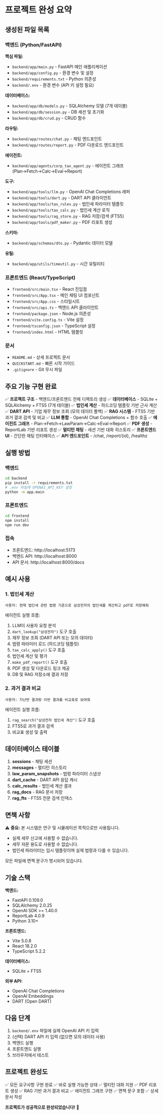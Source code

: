 # 프로젝트 완성 요약

## 생성된 파일 목록

### 백엔드 (Python/FastAPI)

**핵심 파일:**
- `backend/app/main.py` - FastAPI 메인 애플리케이션
- `backend/app/config.py` - 환경 변수 및 설정
- `backend/requirements.txt` - Python 의존성
- `backend/.env` - 환경 변수 (API 키 설정 필요)

**데이터베이스:**
- `backend/app/db/models.py` - SQLAlchemy 모델 (7개 테이블)
- `backend/app/db/session.py` - DB 세션 및 초기화
- `backend/app/db/crud.py` - CRUD 함수

**라우팅:**
- `backend/app/routes/chat.py` - 채팅 엔드포인트
- `backend/app/routes/report.py` - PDF 다운로드 엔드포인트

**에이전트:**
- `backend/app/agents/corp_tax_agent.py` - 에이전트 그래프 (Plan→Fetch→Calc→Eval→Report)

**도구:**
- `backend/app/tools/llm.py` - OpenAI Chat Completions 래퍼
- `backend/app/tools/dart.py` - DART API 클라이언트
- `backend/app/tools/tax_rules.py` - 법인세 파라미터 템플릿
- `backend/app/tools/tax_calc.py` - 법인세 계산 로직
- `backend/app/tools/rag_store.py` - RAG 저장/검색 (FTS5)
- `backend/app/tools/pdf_maker.py` - PDF 리포트 생성

**스키마:**
- `backend/app/schemas/dto.py` - Pydantic 데이터 모델

**유틸:**
- `backend/app/utils/timeutil.py` - 시간 유틸리티

### 프론트엔드 (React/TypeScript)

- `frontend/src/main.tsx` - React 진입점
- `frontend/src/App.tsx` - 메인 채팅 UI 컴포넌트
- `frontend/src/App.css` - 스타일시트
- `frontend/src/api.ts` - 백엔드 API 클라이언트
- `frontend/package.json` - Node.js 의존성
- `frontend/vite.config.ts` - Vite 설정
- `frontend/tsconfig.json` - TypeScript 설정
- `frontend/index.html` - HTML 템플릿

### 문서

- `README.md` - 상세 프로젝트 문서
- `QUICKSTART.md` - 빠른 시작 가이드
- `.gitignore` - Git 무시 파일

## 주요 기능 구현 완료

✅ **프로젝트 구조** - 백엔드/프론트엔드 전체 디렉토리 생성
✅ **데이터베이스** - SQLite + SQLAlchemy + FTS5 (7개 테이블)
✅ **법인세 계산** - 하드코딩 템플릿 기반 근사 계산
✅ **DART API** - 기업 재무 정보 조회 (모의 데이터 폴백)
✅ **RAG 시스템** - FTS5 기반 과거 결과 검색 및 비교
✅ **LLM 통합** - OpenAI Chat Completions + 함수 호출
✅ **에이전트 그래프** - Plan→Fetch→LawParam→Calc→Eval→Report
✅ **PDF 생성** - ReportLab 기반 리포트 생성
✅ **멀티턴 채팅** - 세션 기반 대화 히스토리
✅ **프론트엔드 UI** - 간단한 채팅 인터페이스
✅ **API 엔드포인트** - /chat, /report/{id}, /healthz

## 실행 방법

### 백엔드
```bash
cd backend
pip install -r requirements.txt
# .env 파일에 OPENAI_API_KEY 설정
python -m app.main
```

### 프론트엔드
```bash
cd frontend
npm install
npm run dev
```

### 접속
- 프론트엔드: http://localhost:5173
- 백엔드 API: http://localhost:8000
- API 문서: http://localhost:8000/docs

## 예시 사용

### 1. 법인세 계산
```
사용자: 현재 법인세 관련 법령 기준으로 삼성전자의 법인세를 계산하고 pdf로 저장해줘
```

에이전트 실행 흐름:
1. LLM이 사용자 요청 분석
2. `dart_lookup("삼성전자")` 도구 호출
3. 재무 정보 조회 (DART API 또는 모의 데이터)
4. 법령 파라미터 로드 (하드코딩 템플릿)
5. `tax_calc_apply()` 도구 호출
6. 법인세 계산 및 평가
7. `make_pdf_report()` 도구 호출
8. PDF 생성 및 다운로드 링크 제공
9. DB 및 RAG 저장소에 결과 저장

### 2. 과거 결과 비교
```
사용자: 지난번 결과랑 이번 결과를 비교표로 보여줘
```

에이전트 실행 흐름:
1. `rag_search("삼성전자 법인세 계산")` 도구 호출
2. FTS5로 과거 결과 검색
3. 비교표 생성 및 출력

## 데이터베이스 테이블

1. **sessions** - 채팅 세션
2. **messages** - 멀티턴 히스토리
3. **law_param_snapshots** - 법령 파라미터 스냅샷
4. **dart_cache** - DART API 응답 캐시
5. **calc_results** - 법인세 계산 결과
6. **rag_docs** - RAG 문서 저장
7. **rag_fts** - FTS5 전문 검색 인덱스

## 면책 사항

⚠️ **중요:** 본 시스템은 연구 및 시뮬레이션 목적으로만 사용됩니다.
- 실제 세무 신고에 사용할 수 없습니다.
- 세무 자문 용도로 사용할 수 없습니다.
- 법인세 파라미터는 임시 템플릿이며 실제 법령과 다를 수 있습니다.

모든 파일에 면책 문구가 명시되어 있습니다.

## 기술 스택

**백엔드:**
- FastAPI 0.109.0
- SQLAlchemy 2.0.25
- OpenAI SDK >= 1.40.0
- ReportLab 4.0.9
- Python 3.10+

**프론트엔드:**
- Vite 5.0.8
- React 18.2.0
- TypeScript 5.2.2

**데이터베이스:**
- SQLite + FTS5

**외부 API:**
- OpenAI Chat Completions
- OpenAI Embeddings
- DART (Open DART)

## 다음 단계

1. `backend/.env` 파일에 실제 OpenAI API 키 입력
2. (선택) DART API 키 입력 (없으면 모의 데이터 사용)
3. 백엔드 실행
4. 프론트엔드 실행
5. 브라우저에서 테스트

## 프로젝트 완성도

✅ 모든 요구사항 구현 완료
✅ 바로 실행 가능한 상태
✅ 멀티턴 대화 지원
✅ PDF 리포트 생성
✅ RAG 기반 과거 결과 비교
✅ 에이전트 그래프 구현
✅ 면책 문구 포함
✅ 상세 문서 작성

**프로젝트가 성공적으로 완성되었습니다!** 🎉
